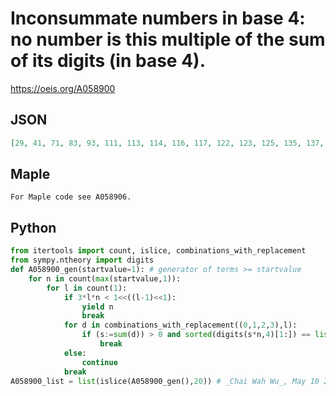 # Inconsummate numbers in base 4: no number is this multiple of the sum of its digits \(in base 4\)\.
https://oeis.org/A058900
## JSON
```JSON
[29, 41, 71, 83, 93, 111, 113, 114, 116, 117, 122, 123, 125, 135, 137, 143, 146, 153, 164, 167, 191, 197, 201, 237, 242, 263, 275, 279, 282, 284, 285, 291, 303, 305, 311, 323, 326, 327, 332, 359, 362, 369, 372, 375, 377, 382, 383, 389, 407, 410]
```
## Maple
```Maple
For Maple code see A058906.
```
## Python
```Python
from itertools import count, islice, combinations_with_replacement
from sympy.ntheory import digits
def A058900_gen(startvalue=1): # generator of terms >= startvalue
    for n in count(max(startvalue,1)):
        for l in count(1):
            if 3*l*n < 1<<((l-1)<<1):
                yield n
                break
            for d in combinations_with_replacement((0,1,2,3),l):
                if (s:=sum(d)) > 0 and sorted(digits(s*n,4)[1:]) == list(d):
                    break
            else:
                continue
            break
A058900_list = list(islice(A058900_gen(),20)) # _Chai Wah Wu_, May 10 2023
```
